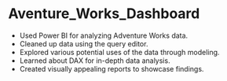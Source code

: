 # Aventure_Works_Dashboard

- Used Power BI for analyzing Adventure Works data.
- Cleaned up data using the query editor.
- Explored various potential uses of the data through modeling.
- Learned about DAX for in-depth data analysis.
- Created visually appealing reports to showcase findings. 
